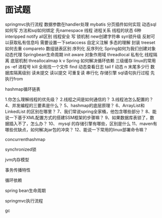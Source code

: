 # 面试题


springmvc执行流程
数据参数在handler处理
mybatis 
分页插件如何实现 
动态sql如何写
方法和sql如何绑定 先namespace 
线程 进程关系
线程的状态 6种 
interipped
notify all区别
线程安全 写 锁机制 
new创建字符串 
syn锁升级
反射可以获取私有信息吗 需要设置一下setaccess
自定义注解 
多态的理解 封装
treeset如何去重 compareto
数组链表区别 
序列化 反序列化
Spring如何为我们创建对象 动态代理 
Springbean生命周期 init aware 
对象作用域
threadlocal 私有化 线程隔离 底层机制
threallocalmap k v
Spring 如何解决循环依赖 三级缓存 
linux的常用  ps -ef  进程号 kill 
全局找一个文件 find 
动态查看日志 tail f 动态 n 末尾多少行
数据库隔离级别 读未提交 读以提交 可重复读 串行化
存储引擎 
sql语句执行过程 
先执行from 





hashmap循环链表







1.你怎么理解线程的优先级？
2.线程之间是如何通信的？
3.线程池怎么配置的？
4、并发编程的三要素是什么？
5、hashmap的底层原理？
6、ArrayList和 LinkedList 的区别在哪里？
7、我们常说spring全家桶，他包含哪些部分？
8、能说一下基于XML配置方式的搭建SSM框架的步骤嘛？
9、如果数据库表锁了，数据插入不了，怎么办？
10、 mysql 的存储引擎有哪些，区别是什么
11、maven有哪些优缺点，如何解决jar包的冲突？
12、能说一下常用的linux部署命令嘛？





concurrenthashmap

synchronized锁

jvm内存模型

事务传播特性

循环依赖

spring bean生命周期

springmvc执行流程

gc


